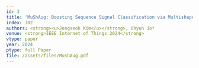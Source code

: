 ```yaml
---
id: 3
title: 'MuShAug: Boosting Sequence Signal Classification via Multishape Augmentation'
index: J02
authors: <strong><u>Jongseok Kim</u></strong>, Ohyun Jo*
venue: <strong>IEEE Internet of Things 2024</strong>
vtype: paper
year: 2024
ptype: full Paper
file: /assets/files/MushAug.pdf
---
```


